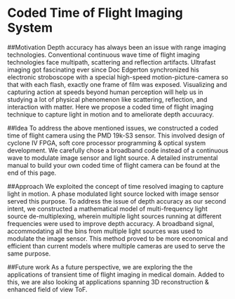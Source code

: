 # Coded Time of Flight Imaging System

##Motivation
Depth accuracy has always been an issue with range imaging technologies. Conventional continuous wave time of flight imaging technologies face multipath, scattering and reflection artifacts. Ultrafast imaging got fascinating ever since Doc Edgerton synchronized his electronic stroboscope with a special high-speed motion-picture-camera so that with each flash, exactly one frame of film was exposed. Visualizing and capturing action at speeds beyond human perception will help us in studying a lot of physical phenomenon like scattering, reflection, and interaction with matter. Here we propose a coded time of flight imaging technique to capture light in motion and to ameliorate depth accuuracy.

##Idea
To address the above mentioned issues, we constructed a coded time of flight camera using the PMD 19k-S3 sensor. This involved design of cyclone IV FPGA, soft core processor programming & optical system development. We carefully chose a broadband code instead of a continuous wave to modulate image sensor and light source. A detailed instrumental manual to build your own coded time of flight camera can be found at the end of this page.

##Approach
We exploited the concept of time resolved imaging to capture light in motion. A phase modulated light source locked with image sensor served this purpose. To address the issue of depth accuracy as our second intent, we constructed a mathematical model of multi-frequency light source de-multiplexing, wherein multiple light sources running at different frequencies were used to improve depth accuracy. A broadband signal, accommodating all the bins from multiple light sources was used to modulate the image sensor. This method proved to be more economical and efficient than current models where multiple cameras are used to serve the same purpose.

##Future work
As a future perspective, we are exploring the the applications of transient time of flight imaging in medical domain. Added to this, we are also looking at applications spanning 3D reconstruction & enhanced field of view ToF.
